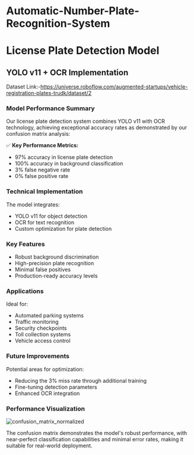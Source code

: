 # Automatic-Number-Plate-Recognition-System
# License Plate Detection Model
## YOLO v11 + OCR Implementation

Dataset Link:-https://universe.roboflow.com/augmented-startups/vehicle-registration-plates-trudk/dataset/2

### Model Performance Summary
Our license plate detection system combines YOLO v11 with OCR technology, achieving exceptional accuracy rates as demonstrated by our confusion matrix analysis:

✅ **Key Performance Metrics:**
- 97% accuracy in license plate detection
- 100% accuracy in background classification
- 3% false negative rate
- 0% false positive rate

### Technical Implementation
The model integrates:
- YOLO v11 for object detection
- OCR for text recognition
- Custom optimization for plate detection

### Key Features
- Robust background discrimination
- High-precision plate recognition
- Minimal false positives
- Production-ready accuracy levels

### Applications
Ideal for:
- Automated parking systems
- Traffic monitoring
- Security checkpoints
- Toll collection systems
- Vehicle access control

### Future Improvements
Potential areas for optimization:
- Reducing the 3% miss rate through additional training
- Fine-tuning detection parameters
- Enhanced OCR integration

### Performance Visualization

![confusion_matrix_normalized](https://github.com/user-attachments/assets/01ead45d-2089-4dea-a686-c7c6d20102ef)

The confusion matrix demonstrates the model's robust performance, with near-perfect classification capabilities and minimal error rates, making it suitable for real-world deployment.


